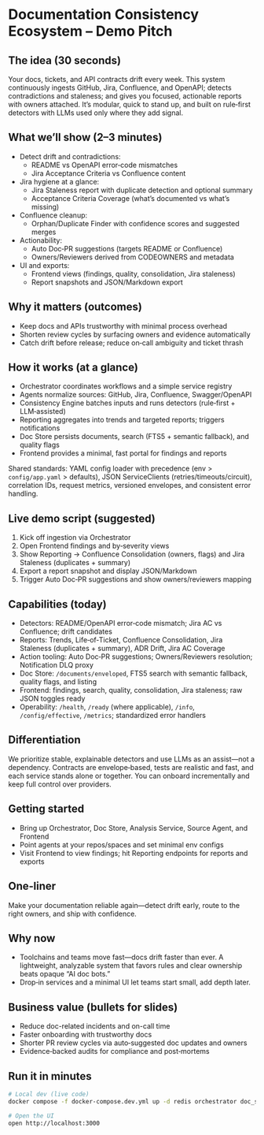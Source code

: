 # Documentation Consistency Ecosystem – Demo Pitch

## The idea (30 seconds)
Your docs, tickets, and API contracts drift every week. This system continuously ingests GitHub, Jira, Confluence, and OpenAPI; detects contradictions and staleness; and gives you focused, actionable reports with owners attached. It’s modular, quick to stand up, and built on rule‑first detectors with LLMs used only where they add signal.

## What we’ll show (2–3 minutes)
- Detect drift and contradictions:
  - README vs OpenAPI error‑code mismatches
  - Jira Acceptance Criteria vs Confluence content
- Jira hygiene at a glance:
  - Jira Staleness report with duplicate detection and optional summary
  - Acceptance Criteria Coverage (what’s documented vs what’s missing)
- Confluence cleanup:
  - Orphan/Duplicate Finder with confidence scores and suggested merges
- Actionability:
  - Auto Doc‑PR suggestions (targets README or Confluence)
  - Owners/Reviewers derived from CODEOWNERS and metadata
- UI and exports:
  - Frontend views (findings, quality, consolidation, Jira staleness)
  - Report snapshots and JSON/Markdown export

## Why it matters (outcomes)
- Keep docs and APIs trustworthy with minimal process overhead
- Shorten review cycles by surfacing owners and evidence automatically
- Catch drift before release; reduce on‑call ambiguity and ticket thrash

## How it works (at a glance)
- Orchestrator coordinates workflows and a simple service registry
- Agents normalize sources: GitHub, Jira, Confluence, Swagger/OpenAPI
- Consistency Engine batches inputs and runs detectors (rule‑first + LLM‑assisted)
- Reporting aggregates into trends and targeted reports; triggers notifications
- Doc Store persists documents, search (FTS5 + semantic fallback), and quality flags
- Frontend provides a minimal, fast portal for findings and reports

Shared standards: YAML config loader with precedence (env > `config/app.yaml` > defaults), JSON ServiceClients (retries/timeouts/circuit), correlation IDs, request metrics, versioned envelopes, and consistent error handling.

## Live demo script (suggested)
1) Kick off ingestion via Orchestrator
2) Open Frontend findings and by‑severity views
3) Show Reporting → Confluence Consolidation (owners, flags) and Jira Staleness (duplicates + summary)
4) Export a report snapshot and display JSON/Markdown
5) Trigger Auto Doc‑PR suggestions and show owners/reviewers mapping

## Capabilities (today)
- Detectors: README/OpenAPI error‑code mismatch; Jira AC vs Confluence; drift candidates
- Reports: Trends, Life‑of‑Ticket, Confluence Consolidation, Jira Staleness (duplicates + summary), ADR Drift, Jira AC Coverage
- Action tooling: Auto Doc‑PR suggestions; Owners/Reviewers resolution; Notification DLQ proxy
- Doc Store: `/documents/enveloped`, FTS5 search with semantic fallback, quality flags, and listing
- Frontend: findings, search, quality, consolidation, Jira staleness; raw JSON toggles ready
- Operability: `/health`, `/ready` (where applicable), `/info`, `/config/effective`, `/metrics`; standardized error handlers

## Differentiation
We prioritize stable, explainable detectors and use LLMs as an assist—not a dependency. Contracts are envelope‑based, tests are realistic and fast, and each service stands alone or together. You can onboard incrementally and keep full control over providers.

## Getting started
- Bring up Orchestrator, Doc Store, Analysis Service, Source Agent, and Frontend
- Point agents at your repos/spaces and set minimal env configs
- Visit Frontend to view findings; hit Reporting endpoints for reports and exports

## One‑liner
Make your documentation reliable again—detect drift early, route to the right owners, and ship with confidence.

## Why now
- Toolchains and teams move fast—docs drift faster than ever. A lightweight, analyzable system that favors rules and clear ownership beats opaque “AI doc bots.”
- Drop‑in services and a minimal UI let teams start small, add depth later.

## Business value (bullets for slides)
- Reduce doc-related incidents and on-call time
- Faster onboarding with trustworthy docs
- Shorter PR review cycles via auto‑suggested doc updates and owners
- Evidence‑backed audits for compliance and post‑mortems

## Run it in minutes
```bash
# Local dev (live code)
docker compose -f docker-compose.dev.yml up -d redis orchestrator doc_store analysis-service source-agent frontend

# Open the UI
open http://localhost:3000
```


